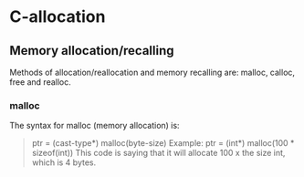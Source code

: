 # C-allocation
## Memory allocation/recalling
Methods of allocation/reallocation and memory recalling are: malloc, calloc, free and realloc.
### malloc
The syntax for malloc (memory allocation) is:
> ptr = (cast-type*) malloc(byte-size) 
Example:
> ptr = (int*) malloc(100 * sizeof(int)) 
This code is saying that it will allocate 100 x the size int, which is 4 bytes.
